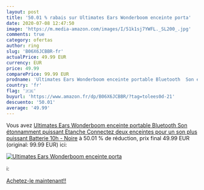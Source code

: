 ```yaml
---
layout: post
title: '50.01 % rabais sur Ultimates Ears Wonderboom enceinte porta'
date: 2020-07-08 12:47:50
image: 'https://m.media-amazon.com/images/I/51k1sj7YWFL._SL200_.jpg'
comments: true
category: ofertas
author: ring
slug: 'B06X6JCBBR-fr'
actualPrice: 49.99 EUR
currency: EUR
price: 49.99
comparePrice: 99.99 EUR
prodname: 'Ultimates Ears Wonderboom enceinte portable Bluetooth  Son étonnamment puissant  Etanche  Connectez deux enceintes pour un son plus puissant  Batterie 10h - Noire'
country: 'fr'
flag: '🇫🇷'
buyurl: 'https://www.amazon.fr/dp/B06X6JCBBR/?tag=tolees0d-21'
descuento: '50.01'
average: '49.99'
---
```


Vous avez [Ultimates Ears Wonderboom enceinte portable Bluetooth  Son étonnamment puissant  Etanche  Connectez deux enceintes pour un son plus puissant  Batterie 10h - Noire](https://www.amazon.fr/dp/B06X6JCBBR/?tag=tolees0d-21)  à  50.01 % de réduction, prix final  49.99 EUR (original: 99.99 EUR) ici:

[![Ultimates Ears Wonderboom enceinte porta](https://m.media-amazon.com/images/I/51k1sj7YWFL._SL200_.jpg)](https://www.amazon.fr/dp/B06X6JCBBR/?tag=tolees0d-21)

ℹ️:


[Achetez-le maintenant!!](https://www.amazon.fr/dp/B06X6JCBBR/?tag=tolees0d-21)
